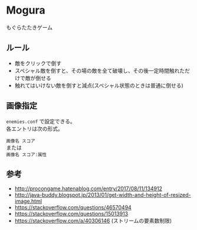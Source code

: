 # Mogura
もぐらたたきゲーム

## ルール
- 敵をクリックで倒す
- スペシャル敵を倒すと、その場の敵を全て破壊し、その後一定時間触れただけで敵が倒せる
- 触れてはいけない敵を倒すと減点(スペシャル状態のときは普通に倒せる)

## 画像指定
`enemies.conf` で設定できる。  
各エントリは次の形式。  
  
`画像名 スコア`  
または  
`画像名 スコア:属性`

## 参考
- http://procongame.hatenablog.com/entry/2017/08/11/134912
- http://java-buddy.blogspot.jp/2013/01/get-width-and-height-of-resized-image.html
- https://stackoverflow.com/questions/46570494
- https://stackoverflow.com/questions/15013913
- https://stackoverflow.com/a/40306146 (ストリームの要素数制限)
